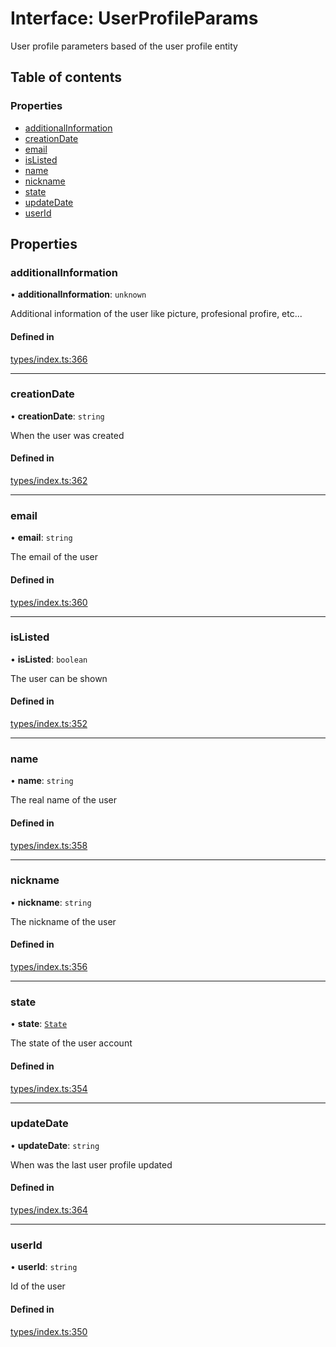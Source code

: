 # Interface: UserProfileParams

User profile parameters based of the user profile entity

## Table of contents

### Properties

- [additionalInformation](UserProfileParams.md#additionalinformation)
- [creationDate](UserProfileParams.md#creationdate)
- [email](UserProfileParams.md#email)
- [isListed](UserProfileParams.md#islisted)
- [name](UserProfileParams.md#name)
- [nickname](UserProfileParams.md#nickname)
- [state](UserProfileParams.md#state)
- [updateDate](UserProfileParams.md#updatedate)
- [userId](UserProfileParams.md#userid)

## Properties

### additionalInformation

• **additionalInformation**: `unknown`

Additional information of the user like picture, profesional profire, etc...

#### Defined in

[types/index.ts:366](https://github.com/nevermined-io/components-catalog/blob/296299b/lib/src/types/index.ts#L366)

___

### creationDate

• **creationDate**: `string`

When the user was created

#### Defined in

[types/index.ts:362](https://github.com/nevermined-io/components-catalog/blob/296299b/lib/src/types/index.ts#L362)

___

### email

• **email**: `string`

The email of the user

#### Defined in

[types/index.ts:360](https://github.com/nevermined-io/components-catalog/blob/296299b/lib/src/types/index.ts#L360)

___

### isListed

• **isListed**: `boolean`

The user can be shown

#### Defined in

[types/index.ts:352](https://github.com/nevermined-io/components-catalog/blob/296299b/lib/src/types/index.ts#L352)

___

### name

• **name**: `string`

The real name of the user

#### Defined in

[types/index.ts:358](https://github.com/nevermined-io/components-catalog/blob/296299b/lib/src/types/index.ts#L358)

___

### nickname

• **nickname**: `string`

The nickname of the user

#### Defined in

[types/index.ts:356](https://github.com/nevermined-io/components-catalog/blob/296299b/lib/src/types/index.ts#L356)

___

### state

• **state**: [`State`](../enums/State.md)

The state of the user account

#### Defined in

[types/index.ts:354](https://github.com/nevermined-io/components-catalog/blob/296299b/lib/src/types/index.ts#L354)

___

### updateDate

• **updateDate**: `string`

When was the last user profile updated

#### Defined in

[types/index.ts:364](https://github.com/nevermined-io/components-catalog/blob/296299b/lib/src/types/index.ts#L364)

___

### userId

• **userId**: `string`

Id of the user

#### Defined in

[types/index.ts:350](https://github.com/nevermined-io/components-catalog/blob/296299b/lib/src/types/index.ts#L350)
